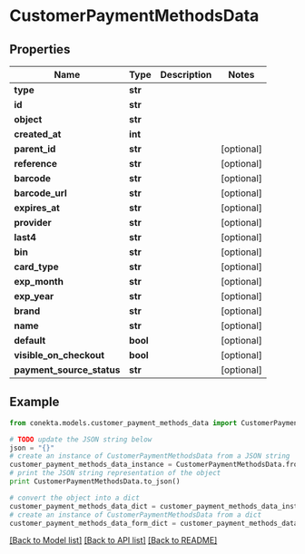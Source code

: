 # CustomerPaymentMethodsData


## Properties
Name | Type | Description | Notes
------------ | ------------- | ------------- | -------------
**type** | **str** |  | 
**id** | **str** |  | 
**object** | **str** |  | 
**created_at** | **int** |  | 
**parent_id** | **str** |  | [optional] 
**reference** | **str** |  | [optional] 
**barcode** | **str** |  | [optional] 
**barcode_url** | **str** |  | [optional] 
**expires_at** | **str** |  | [optional] 
**provider** | **str** |  | [optional] 
**last4** | **str** |  | [optional] 
**bin** | **str** |  | [optional] 
**card_type** | **str** |  | [optional] 
**exp_month** | **str** |  | [optional] 
**exp_year** | **str** |  | [optional] 
**brand** | **str** |  | [optional] 
**name** | **str** |  | [optional] 
**default** | **bool** |  | [optional] 
**visible_on_checkout** | **bool** |  | [optional] 
**payment_source_status** | **str** |  | [optional] 

## Example

```python
from conekta.models.customer_payment_methods_data import CustomerPaymentMethodsData

# TODO update the JSON string below
json = "{}"
# create an instance of CustomerPaymentMethodsData from a JSON string
customer_payment_methods_data_instance = CustomerPaymentMethodsData.from_json(json)
# print the JSON string representation of the object
print CustomerPaymentMethodsData.to_json()

# convert the object into a dict
customer_payment_methods_data_dict = customer_payment_methods_data_instance.to_dict()
# create an instance of CustomerPaymentMethodsData from a dict
customer_payment_methods_data_form_dict = customer_payment_methods_data.from_dict(customer_payment_methods_data_dict)
```
[[Back to Model list]](../README.md#documentation-for-models) [[Back to API list]](../README.md#documentation-for-api-endpoints) [[Back to README]](../README.md)


